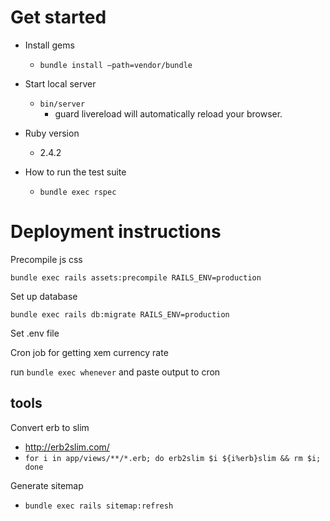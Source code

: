# Get started
- Install gems
    - `bundle install –path=vendor/bundle`

- Start local server
    - `bin/server`
        - guard livereload will automatically reload your browser.

- Ruby version
    - 2.4.2

- How to run the test suite
    - `bundle exec rspec`

# Deployment instructions
Precompile js css

`bundle exec rails assets:precompile RAILS_ENV=production`

Set up database

`bundle exec rails db:migrate RAILS_ENV=production`

Set .env file 

Cron job for getting xem currency rate 

run `bundle exec whenever` and paste output to cron




## tools
Convert erb to slim
- http://erb2slim.com/
- `for i in app/views/**/*.erb; do erb2slim $i ${i%erb}slim && rm $i; done`

Generate sitemap
- `bundle exec rails sitemap:refresh`